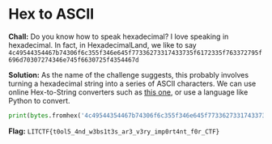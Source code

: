 # Hex to ASCII

**Chall:**
Do you know how to speak hexadecimal? I love speaking in hexadecimal. In fact, in HexadecimalLand, we like to say
`4c49544354467b74306f6c355f346e645f77336273317433735f6172335f763372795f696d70307274346e745f6630725f4354467d`

**Solution:**
As the name of the challenge suggests, this probably involves turning a hexadecimal string into a series of ASCII characters. We can use online Hex-to-String converters such as [this one](https://string-functions.com/hex-string.aspx), or use a language like Python to convert.
```Python
print(bytes.fromhex('4c49544354467b74306f6c355f346e645f77336273317433735f6172335f763372795f696d70307274346e745f6630725f4354467d').decode('utf-8'))
```

**Flag:**
`LITCTF{t0ol5_4nd_w3bs1t3s_ar3_v3ry_imp0rt4nt_f0r_CTF}`